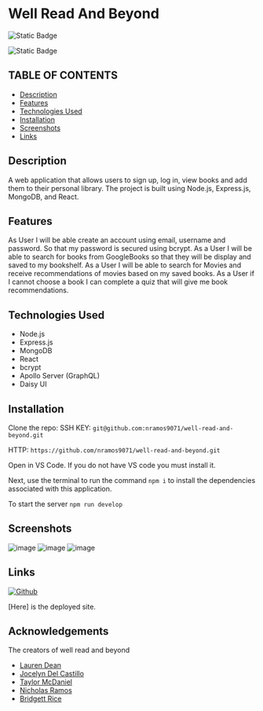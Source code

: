 # Well Read And Beyond

![Static Badge](https://img.shields.io/badge/%20JAVASCRIPT%20%20-%20yellow%20?style=social&logo=javascript&logoColor=yellow&color=yellow)

![Static Badge](https://img.shields.io/badge/node-%20js-green)


## TABLE OF CONTENTS

- [Description](#description)
- [Features](#features)
- [Technologies Used](#technologies-used)
- [Installation](#installation)
- [Screenshots](#screenshots)
- [Links](#links)

## Description
A web application that allows users to sign up, log in, view books and add them to their personal library. The project is built using Node.js, Express.js, MongoDB, and React.

## Features
As User I will be able create an account using email, username and password. So that my password is secured using bcrypt.
As a User I will be able to search for books from GoogleBooks so that they will be display and saved to my bookshelf.
As a User I will be able to search for Movies and receive recommendations of movies based on my saved books.
As a User if I cannot choose a book I can complete a quiz that will give me book recommendations.


## Technologies Used
- Node.js
- Express.js
- MongoDB
- React
- bcrypt
- Apollo Server (GraphQL)
- Daisy UI

## Installation

Clone the repo: 
SSH KEY: `git@github.com:nramos9071/well-read-and-beyond.git`

HTTP: `https://github.com/nramos9071/well-read-and-beyond.git`

Open in VS Code. If you do not have VS code you must install it.

Next, use the terminal to run the command `npm i` to install the dependencies associated with this application.

To start the server `npm run develop`

## Screenshots
![image](https://github.com/user-attachments/assets/c6955d42-e1f9-4a85-a0db-ee519d98b6bb)
![image](https://github.com/user-attachments/assets/eb225f50-4842-4864-b638-3e686b93227b)
![image](https://github.com/user-attachments/assets/6addd7a9-3044-4ccf-b06d-af4bd83385a0)

## Links 
[![Github](https://img.shields.io/badge/my_portfolio-000?style=for-the-badge&logo=ko-fi&logoColor=white)](https://github.com/nramos9071/well-read-and-beyond)

[Here] is the deployed site.

## Acknowledgements

The creators of well read and beyond
- [Lauren Dean](https://github.com/lvdean)
- [Jocelyn Del Castillo](https://github.com/jocelynnrd)
- [Taylor McDaniel](https://github.com/tmcdaniel94)
- [Nicholas Ramos](https://github.com/nramos907)
- [Bridgett Rice](https://github.com/Br1dg3tt)

